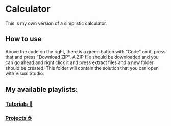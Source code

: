 # Calculator

This is my own version of a simplistic calculator.

## How to use

Above the code on the right, there is a green button with "Code" on it, press that and press "Download ZIP". A ZIP file should be downloaded and you can go ahead and right click it and press extract files and a new folder should be created. This folder will contain the solution that you can open with Visual Studio.

## My available playlists:
### [Tutorials 💖](https://www.youtube.com/playlist?list=PLeBAXy1yQxa56IGa4u7qNmWaEnaEbpLd2)
### [Projects ☕](https://www.youtube.com/playlist?list=PLeBAXy1yQxa5iVZ3QenQeey2b57hnL2Fx)
